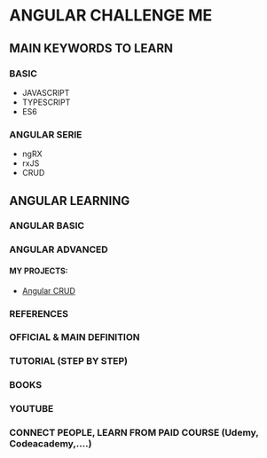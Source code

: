 # ANGULAR CHALLENGE ME

## MAIN KEYWORDS TO LEARN

### BASIC

- JAVASCRIPT
- TYPESCRIPT
- ES6

### ANGULAR SERIE

- ngRX
- rxJS
- CRUD

## ANGULAR LEARNING

### ANGULAR BASIC

### ANGULAR ADVANCED

#### MY PROJECTS:

- [Angular CRUD](https://github.com/nvminhtu/angular-crud)

### REFERENCES

### OFFICIAL & MAIN DEFINITION

### TUTORIAL (STEP BY STEP)

### BOOKS

### YOUTUBE

### CONNECT PEOPLE, LEARN FROM PAID COURSE (Udemy, Codeacademy,....)
